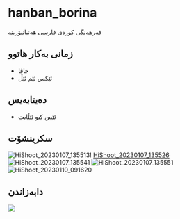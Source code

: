 # hanban_borina
فەرهەنگی کوردی فارسی هەنبانبۆرینە

## زمانی بەکار هاتوو 

- جاڤا
- ئێکس ئێم ئێڵ
## دەیتابەیس
- ئێس کیو ئێڵایت
## سکرینشۆت

![HiShoot_20230107_135513](https://github.com/w-coding/hanban_borina/assets/122129717/6dd9cc34-4efa-4f5b-be00-2364698ad7f5)!
[HiShoot_20230107_135526](https://github.com/w-coding/hanban_borina/assets/122129717/5a96d7aa-9cae-449e-a872-8caeddbc13f4)
![HiShoot_20230107_135541](https://github.com/w-coding/hanban_borina/assets/122129717/75029926-6f1d-42ca-92a3-25d7a42afeab)
![HiShoot_20230107_135551](https://github.com/w-coding/hanban_borina/assets/122129717/843d004c-d700-4599-b60e-9505c4e7d1ad)
![HiShoot_20230110_091620](https://github.com/w-coding/hanban_borina/assets/122129717/fb973525-4d9c-4610-af44-942b5ce8961e)

## دابەزاندن 


<a href="https://play.google.com/store/apps/details?id=com.dya.hanban">
<img src="https://github.com/w-coding/hanban_borina/assets/122129717/ded67cd6-9f0d-48ef-9de6-a4cb554e4126"/>

</a>
